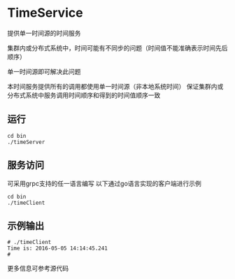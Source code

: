 # TimeService

提供单一时间源的时间服务

集群内或分布式系统中，时间可能有不同步的问题（时间值不能准确表示时间先后顺序）

单一时间源即可解决此问题

本时间服务提供所有的调用都使用单一时间源（非本地系统时间）
保证集群内或分布式系统中服务调用时间顺序和得到的时间值顺序一致

## 运行

```
cd bin
./timeServer
```

## 服务访问
可采用grpc支持的任一语言编写
以下通过go语言实现的客户端进行示例

```
cd bin
./timeClient
```

## 示例输出
```
# ./timeClient 
Time is: 2016-05-05 14:14:45.241
# 
```

更多信息可参考源代码
